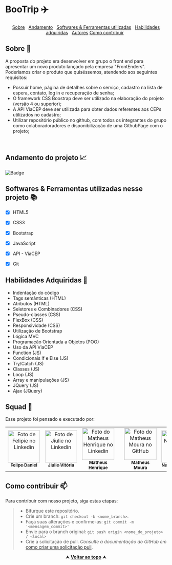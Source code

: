 # BooTrip ✈️

<div id="inicio" align=center>
  <a href="#sobre">Sobre</a>&nbsp;&nbsp;
  <a href="#andamento">Andamento</a>&nbsp;&nbsp;
  <a href="#linguagens">Softwares & Ferramentas utilizadas</a>&nbsp;&nbsp;
  <a href="#habilidades">Habilidades adquiridas</a>&nbsp;&nbsp;
  <a href="#grupo">Autores</a> 
     <a href="#contribuir">Como contribuir</a>&nbsp;&nbsp;
</div>

<h2 id="sobre">Sobre 🔎</h2>
  <p> A proposta do projeto era desenvolver em grupo o front end para apresentar um novo produto lançado pela empresa "FrontEnders". Poderíamos criar o produto que quiséssemos, atendendo aos seguintes requisitos:</p>

  - Possuir home, página de detalhes sobre o serviço, cadastro na lista de espera, contato, log in e recuperação de senha;
  - O framework CSS Boostrap deve ser utilizado na elaboração do projeto (versão 4 ou superior);
  - A API ViaCEP deve ser utilizada para obter dados referentes aos CEPs utilizados no cadastro;
  - Utilizar repositório público no github, com todos os integrantes do grupo como colaboradoradores e disponibilização de uma GithubPage com o projeto;

<br>

<h2 id="andamento">Andamento do projeto 📈</h2>

  ![Badge](https://img.shields.io/website?down_message=em%20andamento&label=STATUS&style=for-the-badge&up_message=conclu%C3%ADdo&url=https%3A%2F%2Fytallobruno.github.io%2FProjetoFinalModulo2%2F)

<h2 id="linguagens">Softwares & Ferramentas utilizadas nesse projeto 📚</h2>

  - [x] HTML5
  - [x] CSS3
  - [x] Bootstrap
  - [x] JavaScript
  - [x] API - ViaCEP
  - [x] Git


<h2 id="habilidades">Habilidades Adquiridas 📝</h2>

  - Indentação do código
  - Tags semânticas (HTML)
  - Atributos (HTML)
  - Seletores e Combinadores (CSS)
  - Pseudo-classes (CSS)
  - FlexBox (CSS)
  - Responsividade (CSS)
  - Utilização de Bootstrap
  - Lógica MVC
  - Programação Orientada a Objetos (POO)
  - Uso da API ViaCEP
  - Function (JS)
  - Condicionais If e Else (JS)
  - Try/Catch (JS)
  - Classes (JS)
  - Loop (JS)
  - Array e manipulações (JS)
  - JQuery (JS)
  - Ajax (JQuery)

<h2 id="grupo">Squad 🤍 </h2>

<p> Esse projeto foi pensado e executado por: </p>
<table>
  <tr>
    <td align="center">
      <a href="https://www.linkedin.com/in/felipe-daniel-1855b5223/">
  <img src="https://media-exp1.licdn.com/dms/image/C5603AQFSrYc50hnFjg/profile-displayphoto-shrink_800_800/0/1634170846077?e=1658966400&v=beta&t=zBgHRWxpcWvYTSAaf9dAwkX-WEqCFwGsXINO0SVHY04" width="100px;" alt="Foto de Felipie no Linkedin"/><br>
  <sub>
  <b> Felipe Daniel </b>
  </sub>
      </a>
    </td>
    <td align="center">
      <a href="https://www.linkedin.com/in/jiulie-vitoria/">
  <img src="https://media-exp1.licdn.com/dms/image/C4E03AQGN5GiqUP7Eyw/profile-displayphoto-shrink_800_800/0/1648772959000?e=1658966400&v=beta&t=Iaf5KKmEzl66cXN98xxicS58XveSVgoXUIe8vdX__Ng" width="100px;" alt="Foto de Jiulie no Linkedin"/><br>
  <sub>
  <b> Jiulie Vitória </b>
  </sub>
      </a>
    </td>
    <td align="center">
      <a href="https://www.linkedin.com/in/matheus-henrique-de-l%C3%A1zaro-silva/">
        <img src="https://media-exp1.licdn.com/dms/image/C4D03AQFJEL8DiyZVjA/profile-displayphoto-shrink_800_800/0/1594299687109?e=1658966400&v=beta&t=tAFhZBMGB60PXOxL26xJA9RSZj-5GzLH1jlH02OIOlk" width="100px;" alt="Foto do Matheus Henrique no Linkedin"/><br>
        <sub>
          <b>Matheus Henrique</b>
        </sub>
      </a>
    </td>
<td align="center">
<td align="center">
      <a href="https://www.linkedin.com/in/eumatheusmoura/)">
        <img src="https://avatars.githubusercontent.com/u/94270463?v=4" width="100px;" alt="Foto do Matheus Moura no GitHub"/><br>
        <sub>
          <b>Matheus Moura</b>
        </sub>
      </a>
    </td>
<td align="center">
      <a href="https://www.linkedin.com/in/nuchoa/)">
        <img src="https://media-exp1.licdn.com/dms/image/C4E03AQGAnB_NedtTlg/profile-displayphoto-shrink_800_800/0/1630526286777?e=1658966400&v=beta&t=clG6C_IeHRKgQT7LwSaOxQ8_KEaSfmFEsbdfjbyb2eI" width="100px;" alt="Foto da Nathalia no Linkedin"/><br>
        <sub>
          <b>Nathália Uchôa</b>
        </sub>
      </a>
    </td>
  </tr>
</table>

<h2 id="contribuir">Como contribuir 📫</h2>

Para contribuir com nosso projeto, siga estas etapas:
  >- Bifurque este repositório.
  >- Crie um branch: `git checkout -b <nome_branch>`.
  >- Faça suas alterações e confirme-as: `git commit -m '<mensagem_commit>'`
  >- Envie para o branch original: `git push origin <nome_do_projeto> / <local>`
  >- Crie a solicitação de pull.
*Consulte a documentação do GitHub em* [como criar uma solicitação pull](https://help.github.com/en/github/collaborating-with-issues-and-pull-requests/creating-a-pull-request).


<div align="center">
  &#11165;&nbsp;<a href="#inicio"><strong>Voltar ao topo</strong></a>&nbsp;&#11165;
</div>
